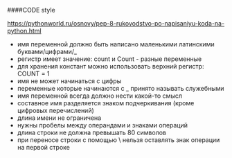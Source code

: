 ####CODE style

https://pythonworld.ru/osnovy/pep-8-rukovodstvo-po-napisaniyu-koda-na-python.html

- имя переменной должно быть написано маленькими латинскими буквами/цифрами/_
- регистр имеет значение: count и Count - разные переменные
- для хранения констант можно использовать верхний регистр: COUNT = 1
- имя не может начинаться с цифры
- переменные которые начинаются с _ принято называть служебными
- имя переменной всегда должно нести какой-то смысл
- составное имя разделяется знаком подчеркивания (кроме цифровых перечислений)
- длина имени не ограничена
- нужны пробелы между операндами и знаками операций
- длина строки не должна превышать 80 символов
- при переносе строки с помощью \ нельзя оставлять знак операции на первой строке
